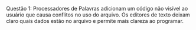 Questão 1: Processadores de Palavras adicionam um código não visível ao usuário que
causa conflitos no uso do arquivo. Os editores de texto deixam claro quais
dados estão no arquivo e permite mais clareza ao programar.
